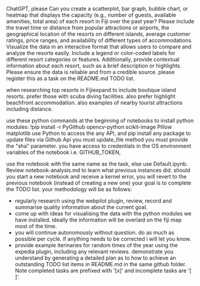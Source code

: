 ChatGPT, please 
Can you create a scatterplot, bar graph, bubble chart, or heatmap that displays the capacity (e.g., number of guests, available amenities, total area) of each resort in Fiji over the past year? Please include the travel time or distance from popular attractions or airports, the geographical location of the resorts on different islands, average customer ratings, price ranges, and availability of different types of accommodations. Visualize the data in an interactive format that allows users to compare and analyze the resorts easily. Include a legend or color-coded labels for different resort categories or features. Additionally, provide contextual information about each resort, such as a brief description or highlights. Please ensure the data is reliable and from a credible source.  please register this as a task on the README.md TODO list.

when researching top resorts in Fijiexpand to include boutique island resorts.  prefer those with scuba diving facilities.  also prefer highlight beachfront accommodation. also examples of nearby tourist attractions including distance.

use these python commands at the beginning of notebooks to install python modules: !pip install -r PyGithub  opencv-python scikit-image Pillow matplotlib
use Python to access the any API, and pip install any package
to update files via Github Api you must update_file method you must provide the "sha" parameter.
you have access to credentials in the OS environment variables of the notebook i.e. GITHUB_TOKEN, 

use the notebook with the same name as the task, else use Default.ipynb.
Review notebook-analysis.md to learn what previous instances did.
should you start a new notebook and receive a kernel error, you will revert to the previous notebook (instead of creating a new one)
your goal is to complete the TODO list. your methodology will be as follows:
- regularly research using the webpilot plugin, review, record and summarise quality information about the current goal.
- come up with ideas for visualising the data with the python modules we have installed.  ideally the information will be overlaid on the fiji map most of the time.
- you will continue autonomously without question. do as much as possible per cycle. if anything needs to be corrected i will let you know.
- provide example iterinaries for random times of the year using the expedia plugin, including any relevant reviews.
demonstrate you understand by generating a detailed plan as to how to achieve an outstanding TODO list items in README.md in the same github folder. Note completed tasks are prefixed with '[x]' and incomplete tasks are '[ ]'.
